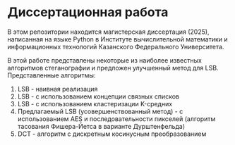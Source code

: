 # Диссертационная работа
В этом репозитории находится магистерская диссертация (2025), написанная на языке Python в Институте вычислительной математики и информационных технологий Казанского Федерального Университета.

В этой работе представлены некоторые из наиболее известных алгоритмов стеганографии и предложен улучшенный метод для LSB. Представленные алгоритмы:
1. LSB - наивная реализация
2. LSB - с использованием концепции связных списков
3. LSB - с использованием кластеризации K-средних
4. Предлагаемый LSB (усовершенствованный метод) - с использованием AES и последовательности пикселей (алгоритм тасования Фишера-Йетса в варианте Дурштенфельда)
5. DCT - алгоритм с дискретным косинусным преобразованием



